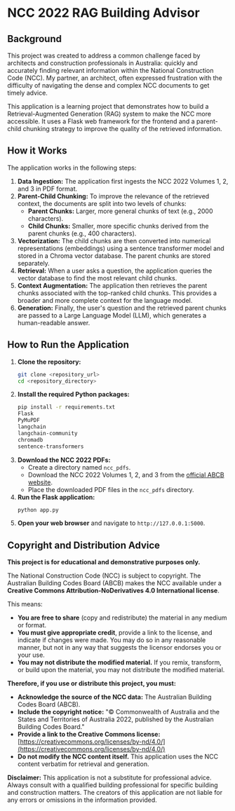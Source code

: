 # NCC 2022 RAG Building Advisor

## Background

This project was created to address a common challenge faced by architects and construction professionals in Australia: quickly and accurately finding relevant information within the National Construction Code (NCC). My partner, an architect, often expressed frustration with the difficulty of navigating the dense and complex NCC documents to get timely advice.

This application is a learning project that demonstrates how to build a Retrieval-Augmented Generation (RAG) system to make the NCC more accessible. It uses a Flask web framework for the frontend and a parent-child chunking strategy to improve the quality of the retrieved information.

## How it Works

The application works in the following steps:

1.  **Data Ingestion:** The application first ingests the NCC 2022 Volumes 1, 2, and 3 in PDF format.
2.  **Parent-Child Chunking:** To improve the relevance of the retrieved context, the documents are split into two levels of chunks:
    * **Parent Chunks:** Larger, more general chunks of text (e.g., 2000 characters).
    * **Child Chunks:** Smaller, more specific chunks derived from the parent chunks (e.g., 400 characters).
3.  **Vectorization:** The child chunks are then converted into numerical representations (embeddings) using a sentence transformer model and stored in a Chroma vector database. The parent chunks are stored separately.
4.  **Retrieval:** When a user asks a question, the application queries the vector database to find the most relevant child chunks.
5.  **Context Augmentation:** The application then retrieves the parent chunks associated with the top-ranked child chunks. This provides a broader and more complete context for the language model.
6.  **Generation:** Finally, the user's question and the retrieved parent chunks are passed to a Large Language Model (LLM), which generates a human-readable answer.

## How to Run the Application

1.  **Clone the repository:**
    ```bash
    git clone <repository_url>
    cd <repository_directory>
    ```
2.  **Install the required Python packages:**
    ```bash
    pip install -r requirements.txt
    Flask
    PyMuPDF
    langchain
    langchain-community
    chromadb
    sentence-transformers
    ```
3.  **Download the NCC 2022 PDFs:**
    * Create a directory named `ncc_pdfs`.
    * Download the NCC 2022 Volumes 1, 2, and 3 from the [official ABCB website](https://ncc.abcb.gov.au/editions/ncc-2022).
    * Place the downloaded PDF files in the `ncc_pdfs` directory.
4.  **Run the Flask application:**
    ```bash
    python app.py
    ```
5.  **Open your web browser** and navigate to `http://127.0.0.1:5000`.

## Copyright and Distribution Advice

**This project is for educational and demonstrative purposes only.**

The National Construction Code (NCC) is subject to copyright. The Australian Building Codes Board (ABCB) makes the NCC available under a **Creative Commons Attribution-NoDerivatives 4.0 International license**.

This means:

* **You are free to share** (copy and redistribute) the material in any medium or format.
* **You must give appropriate credit**, provide a link to the license, and indicate if changes were made. You may do so in any reasonable manner, but not in any way that suggests the licensor endorses you or your use.
* **You may not distribute the modified material.** If you remix, transform, or build upon the material, you may not distribute the modified material.

**Therefore, if you use or distribute this project, you must:**

* **Acknowledge the source of the NCC data:** The Australian Building Codes Board (ABCB).
* **Include the copyright notice:** "© Commonwealth of Australia and the States and Territories of Australia 2022, published by the Australian Building Codes Board."
* **Provide a link to the Creative Commons license:** [https://creativecommons.org/licenses/by-nd/4.0/](https://creativecommons.org/licenses/by-nd/4.0/)
* **Do not modify the NCC content itself.** This application uses the NCC content verbatim for retrieval and generation.

**Disclaimer:** This application is not a substitute for professional advice. Always consult with a qualified building professional for specific building and construction matters. The creators of this application are not liable for any errors or omissions in the information provided.
